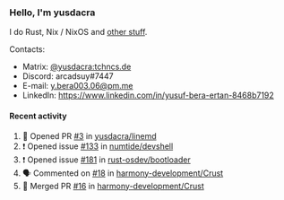 ### Hello, I'm yusdacra

I do Rust, Nix / NixOS and [other stuff](https://yusdacra.gitlab.io/about).

Contacts:
- Matrix: [@yusdacra:tchncs.de](https://matrix.to/#/@yusdacra:tchncs.de)
- Discord: arcadsuy#7447
- E-mail: y.bera003.06@pm.me
- LinkedIn: https://www.linkedin.com/in/yusuf-bera-ertan-8468b7192

#### Recent activity

<!--START_SECTION:activity-->
1. 💪 Opened PR [#3](https://github.com/yusdacra/linemd/pull/3) in [yusdacra/linemd](https://github.com/yusdacra/linemd)
2. ❗️ Opened issue [#133](https://github.com/numtide/devshell/issues/133) in [numtide/devshell](https://github.com/numtide/devshell)
3. ❗️ Opened issue [#181](https://github.com/rust-osdev/bootloader/issues/181) in [rust-osdev/bootloader](https://github.com/rust-osdev/bootloader)
4. 🗣 Commented on [#18](https://github.com/harmony-development/Crust/issues/18) in [harmony-development/Crust](https://github.com/harmony-development/Crust)
5. 🎉 Merged PR [#16](https://github.com/harmony-development/Crust/pull/16) in [harmony-development/Crust](https://github.com/harmony-development/Crust)
<!--END_SECTION:activity-->
